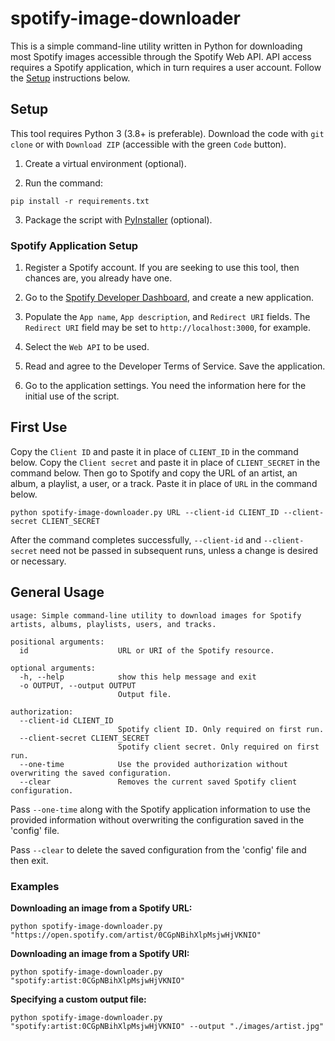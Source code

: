 # spotify-image-downloader

This is a simple command-line utility written in Python for downloading most Spotify images accessible through the Spotify Web API. API access requires a Spotify application, which in turn requires a user account. Follow the [Setup](#setup) instructions below.

## Setup

This tool requires Python 3 (3.8+ is preferable). Download the code with `git clone` or with `Download ZIP` (accessible with the green `Code` button).

1. Create a virtual environment (optional).

2. Run the command:

```
pip install -r requirements.txt
```

3. Package the script with [PyInstaller](https://pyinstaller.org/en/stable/) (optional).

### Spotify Application Setup

1. Register a Spotify account. If you are seeking to use this tool, then chances are, you already have one.

2. Go to the [Spotify Developer Dashboard](https://developer.spotify.com/dashboard), and create a new application.

3. Populate the `App name`, `App description`, and `Redirect URI` fields. The `Redirect URI` field may be set to `http://localhost:3000`, for example.

4. Select the `Web API` to be used.

5. Read and agree to the Developer Terms of Service. Save the application.

6. Go to the application settings. You need the information here for the initial use of the script.

## First Use

Copy the `Client ID` and paste it in place of `CLIENT_ID` in the command below. Copy the `Client secret` and paste it in place of `CLIENT_SECRET` in the command below. Then go to Spotify and copy the URL of an artist, an album, a playlist, a user, or a track. Paste it in place of `URL` in the command below.

```commandLine
python spotify-image-downloader.py URL --client-id CLIENT_ID --client-secret CLIENT_SECRET
```

After the command completes successfully, `--client-id` and `--client-secret` need not be passed in subsequent runs, unless a change is desired or necessary.

## General Usage

```commandLine
usage: Simple command-line utility to download images for Spotify artists, albums, playlists, users, and tracks.

positional arguments:
  id                    URL or URI of the Spotify resource.

optional arguments:
  -h, --help            show this help message and exit
  -o OUTPUT, --output OUTPUT
                        Output file.

authorization:
  --client-id CLIENT_ID
                        Spotify client ID. Only required on first run.
  --client-secret CLIENT_SECRET
                        Spotify client secret. Only required on first run.
  --one-time            Use the provided authorization without overwriting the saved configuration.
  --clear               Removes the current saved Spotify client configuration.
```

Pass `--one-time` along with the Spotify application information to use the provided information without overwriting the configuration saved in the 'config' file.

Pass `--clear` to delete the saved configuration from the 'config' file and then exit.

### Examples

**Downloading an image from a Spotify URL:**

```commandLine
python spotify-image-downloader.py "https://open.spotify.com/artist/0CGpNBihXlpMsjwHjVKNIO"
```

**Downloading an image from a Spotify URI:**

```commandLine
python spotify-image-downloader.py "spotify:artist:0CGpNBihXlpMsjwHjVKNIO"
```

**Specifying a custom output file:**

```commandLine
python spotify-image-downloader.py "spotify:artist:0CGpNBihXlpMsjwHjVKNIO" --output "./images/artist.jpg"
```
